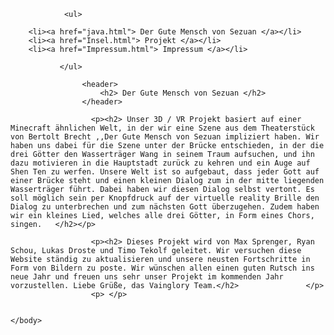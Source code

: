 <html>
	
	
<body>
 
                
                <ul>
          
        <li><a href="java.html"> Der Gute Mensch von Sezuan </a></li>
        <li><a href="Insel.html"> Projekt </a></li>          
        <li><a href="Impressum.html"> Impressum </a></li>
                    
               </ul>
               
                    <header>
                        <h2> Der Gute Mensch von Sezuan </h2>
                    </header>
                    
                      <p><h2> Unser 3D / VR Projekt basiert auf einer Minecraft ähnlichen Welt, in der wir eine Szene aus dem Theaterstück von Bertolt Brecht ,,Der Gute Mensch von Sezuan impliziert haben. Wir haben uns dabei für die Szene unter der Brücke entschieden, in der die drei Götter den Wasserträger Wang in seinem Traum aufsuchen, und ihn dazu motivieren in die Hauptstadt zurück zu kehren und ein Auge auf Shen Ten zu werfen. Unsere Welt ist so aufgebaut, dass jeder Gott auf einer Brücke steht und einen kleinen Dialog zum in der mitte liegenden Wasserträger führt. Dabei haben wir diesen Dialog selbst vertont. Es soll möglich sein per Knopfdruck auf der virtuelle reality Brille den Dialog zu unterbrechen und zum nächsten Gott überzugehen. Zudem haben wir ein kleines Lied, welches alle drei Götter, in Form eines Chors, singen.   </h2></p>
        
                      <p><h2> Dieses Projekt wird von Max Sprenger, Ryan Schou, Lukas Droste und Timo Tekolf geleitet. Wir versuchen diese Website ständig zu aktualisieren und unsere neusten Fortschritte in Form von Bildern zu poste. Wir wünschen allen einen guten Rutsch ins neue Jahr und freuen uns sehr unser Projekt im kommenden Jahr vorzustellen. Liebe Grüße, das Vainglory Team.</h2>				</p>
                      <p> </p>
             
    
	</body>
	
</html>
